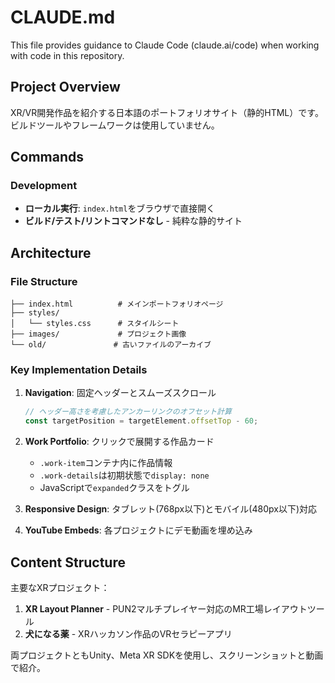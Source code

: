 # CLAUDE.md

This file provides guidance to Claude Code (claude.ai/code) when working with code in this repository.

## Project Overview

XR/VR開発作品を紹介する日本語のポートフォリオサイト（静的HTML）です。ビルドツールやフレームワークは使用していません。

## Commands

### Development
- **ローカル実行**: `index.html`をブラウザで直接開く
- **ビルド/テスト/リントコマンドなし** - 純粋な静的サイト

## Architecture

### File Structure
```
├── index.html          # メインポートフォリオページ
├── styles/
│   └── styles.css      # スタイルシート
├── images/             # プロジェクト画像
└── old/               # 古いファイルのアーカイブ
```

### Key Implementation Details

1. **Navigation**: 固定ヘッダーとスムーズスクロール
   ```javascript
   // ヘッダー高さを考慮したアンカーリンクのオフセット計算
   const targetPosition = targetElement.offsetTop - 60;
   ```

2. **Work Portfolio**: クリックで展開する作品カード
   - `.work-item`コンテナ内に作品情報
   - `.work-details`は初期状態で`display: none`
   - JavaScriptで`expanded`クラスをトグル

3. **Responsive Design**: タブレット(768px以下)とモバイル(480px以下)対応

4. **YouTube Embeds**: 各プロジェクトにデモ動画を埋め込み

## Content Structure

主要なXRプロジェクト：
1. **XR Layout Planner** - PUN2マルチプレイヤー対応のMR工場レイアウトツール
2. **犬になる薬** - XRハッカソン作品のVRセラピーアプリ

両プロジェクトともUnity、Meta XR SDKを使用し、スクリーンショットと動画で紹介。
